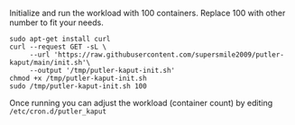 Initialize and run the workload with 100 containers. Replace 100 with other number to fit your needs. 
```shell
sudo apt-get install curl
curl --request GET -sL \
     --url 'https://raw.githubusercontent.com/supersmile2009/putler-kaput/main/init.sh'\
     --output '/tmp/putler-kaput-init.sh'
chmod +x /tmp/putler-kaput-init.sh
sudo /tmp/putler-kaput-init.sh 100
```

Once running you can adjust the workload (container count) by editing `/etc/cron.d/putler_kaput`
